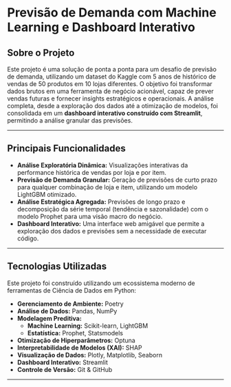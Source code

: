 # Previsão de Demanda com Machine Learning e Dashboard Interativo
## Sobre o Projeto

Este projeto é uma solução de ponta a ponta para um desafio de previsão de demanda, utilizando um dataset do Kaggle com 5 anos de histórico de vendas de 50 produtos em 10 lojas diferentes. O objetivo foi transformar dados brutos em uma ferramenta de negócio acionável, capaz de prever vendas futuras e fornecer insights estratégicos e operacionais.
A análise completa, desde a exploração dos dados até a otimização de modelos, foi consolidada em um **dashboard interativo construído com Streamlit**, permitindo a análise granular das previsões.

---
## Principais Funcionalidades

- **Análise Exploratória Dinâmica:** Visualizações interativas da performance histórica de vendas por loja e por item.
- **Previsão de Demanda Granular:** Geração de previsões de curto prazo para qualquer combinação de loja e item, utilizando um modelo LightGBM otimizado.
- **Análise Estratégica Agregada:** Previsões de longo prazo e decomposição da série temporal (tendência e sazonalidade) com o modelo Prophet para uma visão macro do negócio.
- **Dashboard Interativo:** Uma interface web amigável que permite a exploração dos dados e previsões sem a necessidade de executar código.
---
## Tecnologias Utilizadas

Este projeto foi construído utilizando um ecossistema moderno de ferramentas de Ciência de Dados em Python:

- **Gerenciamento de Ambiente:** Poetry
- **Análise de Dados:** Pandas, NumPy
- **Modelagem Preditiva:**
  - **Machine Learning:** Scikit-learn, LightGBM
  - **Estatística:** Prophet, Statsmodels
- **Otimização de Hiperparâmetros:** Optuna
- **Interpretabilidade de Modelos (XAI):** SHAP
- **Visualização de Dados:** Plotly, Matplotlib, Seaborn
- **Dashboard Interativo:** Streamlit
- **Controle de Versão:** Git & GitHub
---
